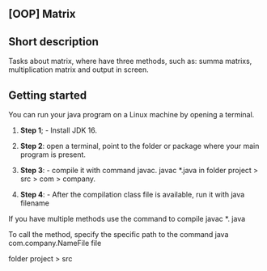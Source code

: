 ## [OOP] Matrix

## Short description 

Tasks about matrix, where have three methods, such as: summa matrixs, multiplication matrix and output in screen.

## Getting started

You can run your java program on a Linux machine by opening a terminal.

1. **Step 1**; - Install JDK 16.

2. **Step 2**: open a terminal, point to the folder or package where your main program is present.

3. **Step 3**: - compile it with command javac. javac *.java in folder project > src > com > company. 

4. **Step 4**: - After the compilation class file is available, run it with java filename

If you have multiple methods use the command to compile javac *. java

To call the method, specify the specific path to the command java com.company.NameFile file 
 
folder project > src
